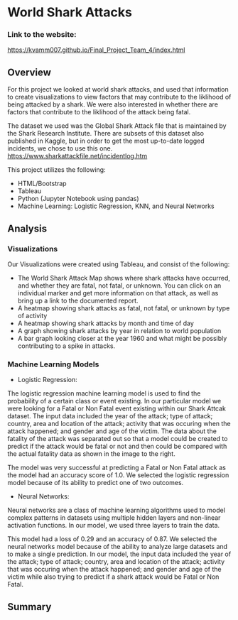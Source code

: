 # World Shark Attacks

### Link to the website:
https://kvamm007.github.io/Final_Project_Team_4/index.html 

## Overview
For this project we looked at world shark attacks, and used that information to create visualizations to view factors that may contribute to the liklihood of being attacked by a shark.  We were also interested in whether there are factors that contribute to the liklihood of the attack being fatal.

The dataset we used was the Global Shark Attack file that is maintained by the Shark Research Institute.  There are subsets of this dataset also published in Kaggle, but in order to get the most up-to-date logged incidents, we chose to use this one.
https://www.sharkattackfile.net/incidentlog.htm

This project utilizes the following:
- HTML/Bootstrap
- Tableau
- Python (Jupyter Notebook using pandas)
- Machine Learning: Logistic Regression, KNN, and Neural Networks


## Analysis
### Visualizations
Our Visualizations were created using Tableau, and consist of the following:
- The World Shark Attack Map shows where shark attacks have occurred, and whether they are fatal, not fatal, or unknown.  You can click on an individual marker and get more information on that attack, as well as bring up a link to the documented report.
- A heatmap showing shark attacks as fatal, not fatal, or unknown by type of activity
- A heatmap showing shark attacks by month and time of day
- A graph showing shark attacks by year in relation to world population
- A bar graph looking closer at the year 1960 and what might be possibly contributing to a spike in attacks.


### Machine Learning Models

- Logistic Regression: 

The logistic regression machine learning model is used to find the probability of a certain class or event existing. In our particular model we were looking for a Fatal or Non Fatal event existing within our Shark Attcak dataset. The input data included the year of the attack; type of attack; country, area and location of the attack; activity that was occuring when the attack happened; and gender and age of the victim. The data about the fatality of the attack was separated out so that a model could be created to predict if the attack would be fatal or not and then could be compared with the actual fatality data as shown in the image to the right.

The model was very successful at predicting a Fatal or Non Fatal attack as the model had an accuracy score of 1.0. We selected the logistic regression model because of its ability to predict one of two outcomes.

- Neural Networks:

Neural networks are a class of machine learning algorithms used to model complex patterns in datasets using multiple hidden layers and non-linear activation functions. In our model, we used three layers to train the data.

This model had a loss of 0.29 and an accuracy of 0.87. We selected the neural networks model because of the ability to analyze large datasets and to make a single prediction. In our model, the input data included the year of the attack; type of attack; country, area and location of the attack; activity that was occuring when the attack happened; and gender and age of the victim while also trying to predict if a shark attack would be Fatal or Non Fatal.


## Summary

